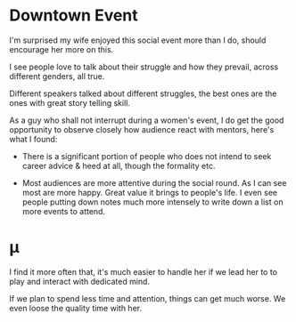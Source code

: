 # Downtown Event

I'm surprised my wife enjoyed this social event more than I do, should encourage her more on this.

I see people love to talk about their struggle and how they prevail, across different genders, all true.

Different speakers talked about different struggles, the best ones are the ones with great story telling skill.

As a guy who shall not interrupt during a women's event, I do get the good opportunity to observe closely how audience react with mentors, here's what I found:

* There is a significant portion of people who does not intend to seek career advice & heed at all, though the formality etc.

* Most audiences are more attentive during the social round. As I can see most are more happy. Great value it brings to people's life. I even see people putting down notes much more intensely to write down a list on more events to attend.

# µ

I find it more often that, it's much easier to handle her if we lead her to to play and interact with dedicated mind.

If we plan to spend less time and attention, things can get much worse. We even loose the quality time with her.